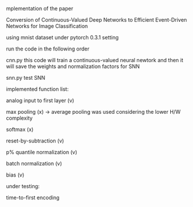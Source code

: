 mplementation of the paper

Conversion of Continuous-Valued Deep Networks to Efficient Event-Driven Networks for Image Classification

using mnist dataset under pytorch 0.3.1 setting

run the code in the following order

cnn.py
this code will train a continuous-valued neural newtork and then it will save the weights and normalization factors for SNN

snn.py
test SNN

implemented function list:

analog input to first layer (v)

max pooling (x) -> average pooling was used considering the lower H/W complexity

softmax (x)

reset-by-subtraction (v)

p% quantile normalization (v)

batch normalization (v)

bias (v)

under testing:

time-to-first encoding
